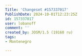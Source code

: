 ```yaml
---
Title: 'Changeset #157337017'
PublishDate: 2024-10-01T12:23:25Z
id: 157337017
user: lobanoff
comment: ''
created_by: JOSM/1.5 (19160 ru)
tags:
- Montenegro

---
```

